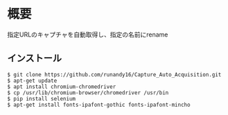 # 概要

指定URLのキャプチャを自動取得し、指定の名前にrename

## インストール
 
```
$ git clone https://github.com/runandy16/Capture_Auto_Acquisition.git
$ apt-get update
$ apt install chromium-chromedriver
$ cp /usr/lib/chromium-browser/chromedriver /usr/bin
$ pip install selenium
$ apt-get install fonts-ipafont-gothic fonts-ipafont-mincho
```
